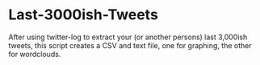 Last-3000ish-Tweets
===================

After using twitter-log to extract your (or another persons) last 3,000ish tweets, this script creates a CSV and text file, one for graphing, the other for wordclouds.

